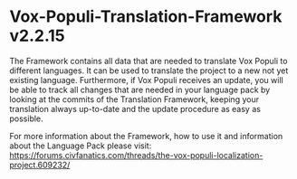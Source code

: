 # Vox-Populi-Translation-Framework v2.2.15
The Framework contains all data that are needed to translate Vox Populi to different languages.
It can be used to translate the project to a new not yet existing language.
Furthermore, if Vox Populi receives an update, you will be able to track all changes that are needed in your language pack by looking at the commits of the Translation Framework, keeping your translation always up-to-date and the update procedure as easy as possible.

For more information about the Framework, how to use it and information about the Language Pack please visit:
https://forums.civfanatics.com/threads/the-vox-populi-localization-project.609232/
